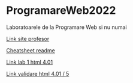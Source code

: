 # ProgramareWeb2022
 Laboratoarele de la Programare Web si nu numai
 
 
[Link site profesor](https://www.cs.ubbcluj.ro/~bufny/programare-web/)

[Cheatsheet readme](https://github.com/adam-p/markdown-here/wiki/Markdown-Cheatsheet)

[Link lab 1 html 4.01](http://www.scs.ubbcluj.ro/~tgir3056/lab1/html4/lab14.html)

[Link validare html 4.01 / 5](http://validator.w3.org)
